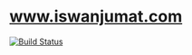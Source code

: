 # www.iswanjumat.com

[![Build Status](https://travis-ci.org/iswanj/iswanjumat.com.png)](https://travis-ci.org/iswanj/iswanjumat.com)
